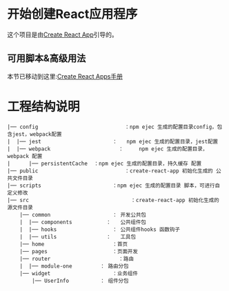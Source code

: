 # 开始创建React应用程序

这个项目是由[Create React App](https://github.com/facebook/create-react-app)引导的。

## 可用脚本&高级用法

本节已移动到这里:[Create React Apps手册](https://github.com/ahutCnRui/project-readme-file/blob/main/src/react-app-create.readme.md)

# 工程结构说明 

```
|── config      					  ：npm ejec 生成的配置目录config，包含jest，webpack配置  
|  |── jest    	   				  ：   npm ejec 生成的配置目录，jest配置  
|  |── webpack    					：	  npm ejec 生成的配置目录，webpack 配置  
|      |── persistentCache  ：npm ejec 生成的配置目录，持久缓存 配置  
|── public      					  ：create-react-app 初始化生成的 公共文件目录  
|── scripts        				  ：npm ejec 生成的配置目录 脚本，可进行自定义修改  
|── src      						    ：create-react-app 初始化生成的 源文件目录  
    |── common    				  ：	开发公共包  
    |  |── components   		：	公共组件包  
    |  |── hooks   	 			  ：	公共组件hooks 函数钩子  
    |  |── utils   			    ：	工具包  
    |── home      				  ：首页  
    |── pages      				  ：页面开发  
    |── router      				：路由  
    |  |── module-one  		  ：	路由分包  
    |── widget      			  ：业务组件  
        |── UserInfo    	  ：	组件分包
```
 
